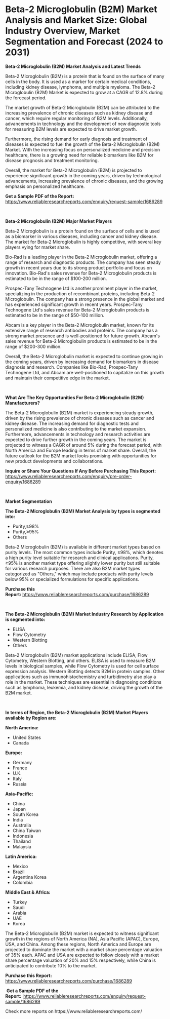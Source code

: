 <p><h1>Beta-2 Microglobulin (B2M) Market Analysis and Market Size: Global Industry Overview, Market Segmentation and Forecast (2024 to 2031)</h1></p><p><strong>Beta-2 Microglobulin (B2M) Market Analysis and Latest Trends</strong></p>
<p><p>Beta-2 Microglobulin (B2M) is a protein that is found on the surface of many cells in the body. It is used as a marker for certain medical conditions, including kidney disease, lymphoma, and multiple myeloma. The Beta-2 Microglobulin (B2M) Market is expected to grow at a CAGR of 12.8% during the forecast period. </p><p>The market growth of Beta-2 Microglobulin (B2M) can be attributed to the increasing prevalence of chronic diseases such as kidney disease and cancer, which require regular monitoring of B2M levels. Additionally, advancements in technology and the development of new diagnostic tools for measuring B2M levels are expected to drive market growth.</p><p>Furthermore, the rising demand for early diagnosis and treatment of diseases is expected to fuel the growth of the Beta-2 Microglobulin (B2M) Market. With the increasing focus on personalized medicine and precision healthcare, there is a growing need for reliable biomarkers like B2M for disease prognosis and treatment monitoring.</p><p>Overall, the market for Beta-2 Microglobulin (B2M) is projected to experience significant growth in the coming years, driven by technological advancements, increasing prevalence of chronic diseases, and the growing emphasis on personalized healthcare.</p></p>
<p><strong>Get a Sample PDF of the Report:&nbsp;</strong> <a href="https://www.reliableresearchreports.com/enquiry/request-sample/1686289">https://www.reliableresearchreports.com/enquiry/request-sample/1686289</a></p>
<p>&nbsp;</p>
<p><strong>Beta-2 Microglobulin (B2M) Major Market Players</strong></p>
<p><p>Beta-2 Microglobulin is a protein found on the surface of cells and is used as a biomarker in various diseases, including cancer and kidney disease. The market for Beta-2 Microglobulin is highly competitive, with several key players vying for market share.</p><p>Bio-Rad is a leading player in the Beta-2 Microglobulin market, offering a range of research and diagnostic products. The company has seen steady growth in recent years due to its strong product portfolio and focus on innovation. Bio-Rad's sales revenue for Beta-2 Microglobulin products is estimated to be in the range of $100-200 million.</p><p>Prospec-Tany Technogene Ltd is another prominent player in the market, specializing in the production of recombinant proteins, including Beta-2 Microglobulin. The company has a strong presence in the global market and has experienced significant growth in recent years. Prospec-Tany Technogene Ltd's sales revenue for Beta-2 Microglobulin products is estimated to be in the range of $50-100 million.</p><p>Abcam is a key player in the Beta-2 Microglobulin market, known for its extensive range of research antibodies and proteins. The company has a strong market presence and is well-positioned for future growth. Abcam's sales revenue for Beta-2 Microglobulin products is estimated to be in the range of $200-300 million.</p><p>Overall, the Beta-2 Microglobulin market is expected to continue growing in the coming years, driven by increasing demand for biomarkers in disease diagnosis and research. Companies like Bio-Rad, Prospec-Tany Technogene Ltd, and Abcam are well-positioned to capitalize on this growth and maintain their competitive edge in the market.</p></p>
<p>&nbsp;</p>
<p><strong>What Are The Key Opportunities For Beta-2 Microglobulin (B2M) Manufacturers?</strong></p>
<p><p>The Beta-2 Microglobulin (B2M) market is experiencing steady growth, driven by the rising prevalence of chronic diseases such as cancer and kidney disease. The increasing demand for diagnostic tests and personalized medicine is also contributing to the market expansion. Furthermore, advancements in technology and research activities are expected to drive further growth in the coming years. The market is projected to witness a CAGR of around 5% during the forecast period, with North America and Europe leading in terms of market share. Overall, the future outlook for the B2M market looks promising with opportunities for new product developments and collaborations.</p></p>
<p><strong>Inquire or Share Your Questions If Any Before Purchasing This Report:</strong> <a href="https://www.reliableresearchreports.com/enquiry/pre-order-enquiry/1686289">https://www.reliableresearchreports.com/enquiry/pre-order-enquiry/1686289</a></p>
<p>&nbsp;</p>
<p><strong>Market Segmentation</strong></p>
<p><strong>The Beta-2 Microglobulin (B2M) Market Analysis by types is segmented into:</strong></p>
<p><ul><li>Purity,≥98%</li><li>Purity,≥95%</li><li>Others</li></ul></p>
<p><p>Beta-2 Microglobulin (B2M) is available in different market types based on purity levels. The most common types include Purity, ≥98%, which denotes a high purity level suitable for research and clinical applications. Purity, ≥95% is another market type offering slightly lower purity but still suitable for various research purposes. There are also B2M market types categorized as "Others," which may include products with purity levels below 95% or specialized formulations for specific applications.</p></p>
<p><strong>Purchase this Report:&nbsp;</strong><a href="https://www.reliableresearchreports.com/purchase/1686289">https://www.reliableresearchreports.com/purchase/1686289</a></p>
<p>&nbsp;</p>
<p><strong>The Beta-2 Microglobulin (B2M) Market Industry Research by Application is segmented into:</strong></p>
<p><ul><li>ELISA</li><li>Flow Cytometry</li><li>Western Blotting</li><li>Others</li></ul></p>
<p><p>Beta-2 Microglobulin (B2M) market applications include ELISA, Flow Cytometry, Western Blotting, and others. ELISA is used to measure B2M levels in biological samples, while Flow Cytometry is used for cell surface expression analysis. Western Blotting detects B2M in protein samples. Other applications such as immunohistochemistry and turbidimetry also play a role in the market. These techniques are essential in diagnosing conditions such as lymphoma, leukemia, and kidney disease, driving the growth of the B2M market.</p></p>
<p>&nbsp;</p>
<p><strong>In terms of Region, the Beta-2 Microglobulin (B2M) Market Players available by Region are:</strong></p>
<p>
    <p> <strong> North America: </strong>
        <ul>
            <li>United States</li>
            <li>Canada</li>
        </ul>
        </p> 
    <p> <strong> Europe: </strong>
        <ul>
            <li>Germany</li>
            <li>France</li>
            <li>U.K.</li>
            <li>Italy</li>
            <li>Russia</li>
        </ul>
        </p> 
    <p> <strong> Asia-Pacific: </strong>
        <ul>
            <li>China</li>
            <li>Japan</li>
            <li>South Korea</li>
            <li>India</li>
            <li>Australia</li>
            <li>China Taiwan</li>
            <li>Indonesia</li>
            <li>Thailand</li>
            <li>Malaysia</li>
        </ul>
        </p> 
    <p> <strong> Latin America: </strong>
        <ul>
            <li>Mexico</li>
            <li>Brazil</li>
            <li>Argentina Korea</li>
            <li>Colombia</li>
        </ul>
        </p> 
    <p> <strong> Middle East & Africa: </strong>
        <ul>
            <li>Turkey</li>
            <li>Saudi</li>
            <li>Arabia</li>
            <li>UAE</li>
            <li>Korea</li>
        </ul>
    </p>
    </p>
<p><p>The Beta-2 Microglobulin (B2M) market is expected to witness significant growth in the regions of North America (NA), Asia Pacific (APAC), Europe, USA, and China. Among these regions, North America and Europe are projected to dominate the market with a market share percentage valuation of 35% each. APAC and USA are expected to follow closely with a market share percentage valuation of 20% and 15% respectively, while China is anticipated to contribute 10% to the market.</p></p>
<p><strong>Purchase this Report: </strong><a href="https://www.reliableresearchreports.com/purchase/1686289">https://www.reliableresearchreports.com/purchase/1686289</a></p>
<p>&nbsp;<strong>Get a Sample PDF of the Report:&nbsp;&nbsp;</strong><a href="https://www.reliableresearchreports.com/enquiry/request-sample/1686289">https://www.reliableresearchreports.com/enquiry/request-sample/1686289</a></p>
<p><strong></strong></p>
<p>Check more reports on https://www.reliableresearchreports.com/</p>
